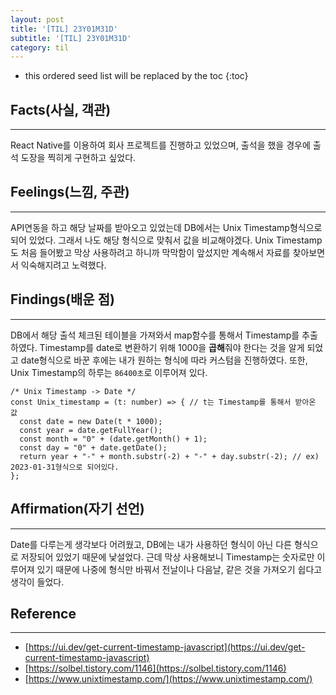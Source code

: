 ```yaml
---
layout: post
title: '[TIL] 23Y01M31D'
subtitle: '[TIL] 23Y01M31D'
category: til
---
```


<!-- prettier-ignore -->
* this ordered seed list will be replaced by the toc 
{:toc}

## Facts(사실, 객관)

---

React Native를 이용하여 회사 프로젝트를 진행하고 있었으며, 출석을 했을 경우에 출석 도장을 찍히게 구현하고 싶었다.

## Feelings(느낌, 주관)

---

API연동을 하고 해당 날짜를 받아오고 있었는데 DB에서는 Unix Timestamp형식으로 되어 있었다. 그래서 나도 해당 형식으로 맞춰서 값을 비교해야겠다. Unix Timestamp도 처음 들어봤고 막상 사용하려고 하니까 막막함이 앞섰지만 계속해서 자료를 찾아보면서 익숙해지려고 노력했다.

## Findings(배운 점)

---

DB에서 해당 출석 체크된 테이블을 가져와서 map함수를 통해서 Timestamp를 추출하였다. Timestamp를 date로 변환하기 위해 1000을 **곱해**줘야 한다는 것을 알게 되었고 date형식으로 바꾼 후에는 내가 원하는 형식에 따라 커스텀을 진행하였다. 또한, Unix Timestamp의 하루는 `86400초`로 이루어져 있다.

```
/* Unix Timestamp -> Date */
const Unix_timestamp = (t: number) => { // t는 Timestamp를 통해서 받아온 값
  const date = new Date(t * 1000);
  const year = date.getFullYear();
  const month = "0" + (date.getMonth() + 1);
  const day = "0" + date.getDate();
  return year + "-" + month.substr(-2) + "-" + day.substr(-2); // ex) 2023-01-31형식으로 되어있다.
};
```

## Affirmation(자기 선언)

---

Date를 다루는게 생각보다 어려웠고, DB에는 내가 사용하던 형식이 아닌 다른 형식으로 저장되어 있었기 때문에 낯설었다. 근데 막상 사용해보니 Timestamp는 숫자로만 이루어져 있기 때문에 나중에 형식만 바꿔서 전날이나 다음날, 같은 것을 가져오기 쉽다고 생각이 들었다.

## Reference

---

- [https://ui.dev/get-current-timestamp-javascript](https://ui.dev/get-current-timestamp-javascript)
- [https://solbel.tistory.com/1146](https://solbel.tistory.com/1146)
- [https://www.unixtimestamp.com/](https://www.unixtimestamp.com/)
